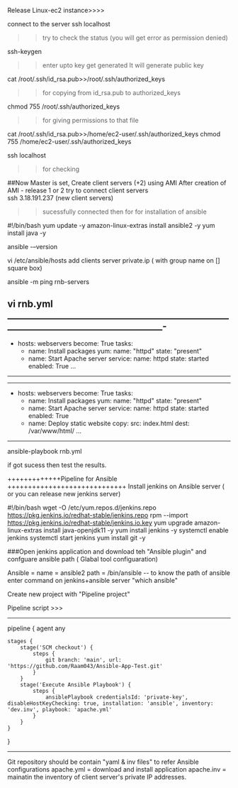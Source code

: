Release Linux-ec2 instance>>>>

connect to the server
ssh localhost
>>try to check the status (you will get error as permission denied)

ssh-keygen
>>enter upto key get generated
>>It will generate public key

cat /root/.ssh/id_rsa.pub>>/root/.ssh/authorized_keys
>>for copying from id_rsa.pub to authorized_keys

chmod 755 /root/.ssh/authorized_keys
>>for giving permissions to that file

cat /root/.ssh/id_rsa.pub>>/home/ec2-user/.ssh/authorized_keys
chmod 755 /home/ec2-user/.ssh/authorized_keys

ssh localhost
>>for checking

##Now Master is set, Create client servers (+2) using AMI
After creation of AMI - release 1 or 2
try to connect client servers  
ssh 3.18.191.237 (new client servers)
>>sucessfully connected then for for installation of ansible

#!/bin/bash
yum update -y
amazon-linux-extras install ansible2 -y
yum install java -y

ansible -–version

vi /etc/ansible/hosts
add clients server private.ip ( with group name on [] square box)

ansible -m ping rnb-servers

vi rnb.yml
_____________________________________________________________________________________-
---
- hosts: webservers 
  become: True
  tasks:
    - name: Install packages
      yum:
        name: "httpd"
        state: "present"
    - name: Start Apache server
      service:
        name: httpd
        state: started
        enabled: True
...
___________________________________________________________________________________________
---
- hosts: webservers 
  become: True
  tasks:
    - name: Install packages
      yum:
        name: "httpd"
        state: "present"
    - name: Start Apache server
      service:
        name: httpd
        state: started
        enabled: True
    - name: Deploy static website
      copy:
        src: index.html
        dest: /var/www/html/
...
_____________________________________________________________________________________


ansible-playbook rnb.yml

if got sucess then test the results.


+++++++++++++Pipeline for Ansible +++++++++++++++++++++++++++++
Install jenkins on Ansible server ( or you can release new jenkins server)

#!/bin/bash
wget -O /etc/yum.repos.d/jenkins.repo \
    https://pkg.jenkins.io/redhat-stable/jenkins.repo
rpm --import https://pkg.jenkins.io/redhat-stable/jenkins.io.key
yum upgrade
amazon-linux-extras install java-openjdk11 -y
yum install jenkins -y
systemctl enable jenkins
systemctl start jenkins
yum install git -y

###Open jenkins application and download teh "Ansible plugin"
and confguare ansible path ( Glabal tool configuaration)

Ansible = 
name = ansible2
path = /bin/ansible
-- to know the path of ansible enter command on jenkins+ansible server "which ansible"

Create new project with "Pipeline project"

Pipeline script >>>
___________________________________________________________________________________________
pipeline {
    agent any

    stages {
        stage('SCM checkout') {
            steps {
                git branch: 'main', url: 'https://github.com/Raam043/Ansible-App-Test.git'
            }
        }
        stage('Execute Ansible Playbook') {
            steps {
                ansiblePlaybook credentialsId: 'private-key', disableHostKeyChecking: true, installation: 'ansible', inventory: 'dev.inv', playbook: 'apache.yml'
            }
        }
    }
}
_________________________________________________________________________________________

Git repository should be contain "yaml & inv files" to refer Ansible configurations
apache.yml = download and install application
apache.inv = mainatin the inventory of client server's private IP addresses.

